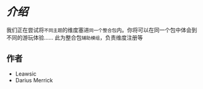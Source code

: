 # ***介绍***
我们正在尝试将`不同主题`的维度塞进`同一个整合包`内。你将可以在同一个包中体会到不同的游玩体验……
此为整合包`辅助模组`，负责维度注册等
## 作者
- Leawsic
- Darius Merrick
